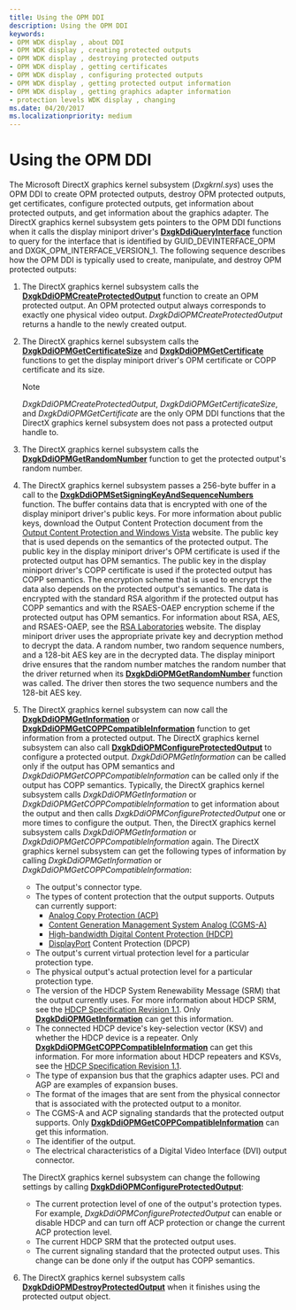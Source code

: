 ```yaml
---
title: Using the OPM DDI
description: Using the OPM DDI
keywords:
- OPM WDK display , about DDI
- OPM WDK display , creating protected outputs
- OPM WDK display , destroying protected outputs
- OPM WDK display , getting certificates
- OPM WDK display , configuring protected outputs
- OPM WDK display , getting protected output information
- OPM WDK display , getting graphics adapter information
- protection levels WDK display , changing
ms.date: 04/20/2017
ms.localizationpriority: medium
---
```


# Using the OPM DDI

The Microsoft DirectX graphics kernel subsystem (*Dxgkrnl.sys*) uses the OPM DDI to create OPM protected outputs, destroy OPM protected outputs, get certificates, configure protected outputs, get information about protected outputs, and get information about the graphics adapter. The DirectX graphics kernel subsystem gets pointers to the OPM DDI functions when it calls the display miniport driver's [**DxgkDdiQueryInterface**](/windows-hardware/drivers/ddi/dispmprt/nc-dispmprt-dxgkddi_query_interface) function to query for the interface that is identified by GUID_DEVINTERFACE_OPM and DXGK_OPM_INTERFACE_VERSION_1. The following sequence describes how the OPM DDI is typically used to create, manipulate, and destroy OPM protected outputs:

1. The DirectX graphics kernel subsystem calls the [**DxgkDdiOPMCreateProtectedOutput**](/windows-hardware/drivers/ddi/dispmprt/nc-dispmprt-dxgkddi_opm_create_protected_output) function to create an OPM protected output. An OPM protected output always corresponds to exactly one physical video output. *DxgkDdiOPMCreateProtectedOutput* returns a handle to the newly created output.

2. The DirectX graphics kernel subsystem calls the [**DxgkDdiOPMGetCertificateSize**](/windows-hardware/drivers/ddi/dispmprt/nc-dispmprt-dxgkddi_opm_get_certificate_size) and [**DxgkDdiOPMGetCertificate**](/windows-hardware/drivers/ddi/dispmprt/nc-dispmprt-dxgkddi_opm_get_certificate) functions to get the display miniport driver's OPM certificate or COPP certificate and its size.

   > [!NOTE]
   > *DxgkDdiOPMCreateProtectedOutput*, *DxgkDdiOPMGetCertificateSize*, and *DxgkDdiOPMGetCertificate* are the only OPM DDI functions that the DirectX graphics kernel subsystem does not pass a protected output handle to.

3. The DirectX graphics kernel subsystem calls the [**DxgkDdiOPMGetRandomNumber**](/windows-hardware/drivers/ddi/dispmprt/nc-dispmprt-dxgkddi_opm_get_random_number) function to get the protected output's random number.

4. The DirectX graphics kernel subsystem passes a 256-byte buffer in a call to the [**DxgkDdiOPMSetSigningKeyAndSequenceNumbers**](/windows-hardware/drivers/ddi/dispmprt/nc-dispmprt-dxgkddi_opm_set_signing_key_and_sequence_numbers) function. The buffer contains data that is encrypted with one of the display miniport driver's public keys. For more information about public keys, download the Output Content Protection document from the [Output Content Protection and Windows Vista](https://download.microsoft.com/download/5/D/6/5D6EAF2B-7DDF-476B-93DC-7CF0072878E6/output_protect.doc) website. The public key that is used depends on the semantics of the protected output. The public key in the display miniport driver's OPM certificate is used if the protected output has OPM semantics. The public key in the display miniport driver's COPP certificate is used if the protected output has COPP semantics. The encryption scheme that is used to encrypt the data also depends on the protected output's semantics. The data is encrypted with the standard RSA algorithm if the protected output has COPP semantics and with the RSAES-OAEP encryption scheme if the protected output has OPM semantics. For information about RSA, AES, and RSAES-OAEP, see the [RSA Laboratories](https://www.rsa.com/) website. The display miniport driver uses the appropriate private key and decryption method to decrypt the data. A random number, two random sequence numbers, and a 128-bit AES key are in the decrypted data. The display miniport drive ensures that the random number matches the random number that the driver returned when its [**DxgkDdiOPMGetRandomNumber**](/windows-hardware/drivers/ddi/dispmprt/nc-dispmprt-dxgkddi_opm_get_random_number) function was called. The driver then stores the two sequence numbers and the 128-bit AES key.

5. The DirectX graphics kernel subsystem can now call the [**DxgkDdiOPMGetInformation**](/windows-hardware/drivers/ddi/dispmprt/nc-dispmprt-dxgkddi_opm_get_information) or [**DxgkDdiOPMGetCOPPCompatibleInformation**](/windows-hardware/drivers/ddi/dispmprt/nc-dispmprt-dxgkddi_opm_get_copp_compatible_information) function to get information from a protected output. The DirectX graphics kernel subsystem can also call [**DxgkDdiOPMConfigureProtectedOutput**](/windows-hardware/drivers/ddi/dispmprt/nc-dispmprt-dxgkddi_opm_configure_protected_output) to configure a protected output. *DxgkDdiOPMGetInformation* can be called only if the output has OPM semantics and *DxgkDdiOPMGetCOPPCompatibleInformation* can be called only if the output has COPP semantics. Typically, the DirectX graphics kernel subsystem calls *DxgkDdiOPMGetInformation* or *DxgkDdiOPMGetCOPPCompatibleInformation* to get information about the output and then calls *DxgkDdiOPMConfigureProtectedOutput* one or more times to configure the output. Then, the DirectX graphics kernel subsystem calls *DxgkDdiOPMGetInformation* or *DxgkDdiOPMGetCOPPCompatibleInformation* again. The DirectX graphics kernel subsystem can get the following types of information by calling *DxgkDdiOPMGetInformation* or *DxgkDdiOPMGetCOPPCompatibleInformation*:

    - The output's connector type.
    - The types of content protection that the output supports. Outputs can currently support:
      - [Analog Copy Protection (ACP)](https://business.tivo.com/services/acp-technology)
      - [Content Generation Management System Analog (CGMS-A)](cgms-a-standards.md)
      - [High-bandwidth Digital Content Protection (HDCP)](https://www.digital-cp.com/hdcp-specifications)
      - [DisplayPort](https://go.microsoft.com/fwlink/p/?linkid=71382) Content Protection (DPCP)
    - The output's current virtual protection level for a particular protection type.
    - The physical output's actual protection level for a particular protection type.
    - The version of the HDCP System Renewability Message (SRM) that the output currently uses. For more information about HDCP SRM, see the [HDCP Specification Revision 1.1](https://go.microsoft.com/fwlink/p/?linkid=38728). Only [**DxgkDdiOPMGetInformation**](/windows-hardware/drivers/ddi/dispmprt/nc-dispmprt-dxgkddi_opm_get_information) can get this information.
    - The connected HDCP device's key-selection vector (KSV) and whether the HDCP device is a repeater. Only [**DxgkDdiOPMGetCOPPCompatibleInformation**](/windows-hardware/drivers/ddi/dispmprt/nc-dispmprt-dxgkddi_opm_get_copp_compatible_information) can get this information. For more information about HDCP repeaters and KSVs, see the [HDCP Specification Revision 1.1](https://go.microsoft.com/fwlink/p/?linkid=38728).
    - The type of expansion bus that the graphics adapter uses. PCI and AGP are examples of expansion buses.
    - The format of the images that are sent from the physical connector that is associated with the protected output to a monitor.
    - The CGMS-A and ACP signaling standards that the protected output supports. Only [**DxgkDdiOPMGetCOPPCompatibleInformation**](/windows-hardware/drivers/ddi/dispmprt/nc-dispmprt-dxgkddi_opm_get_copp_compatible_information) can get this information.
    - The identifier of the output.
    - The electrical characteristics of a Digital Video Interface (DVI) output connector.

    The DirectX graphics kernel subsystem can change the following settings by calling [**DxgkDdiOPMConfigureProtectedOutput**](/windows-hardware/drivers/ddi/dispmprt/nc-dispmprt-dxgkddi_opm_configure_protected_output):

    - The current protection level of one of the output's protection types. For example, *DxgkDdiOPMConfigureProtectedOutput* can enable or disable HDCP and can turn off ACP protection or change the current ACP protection level.
    - The current HDCP SRM that the protected output uses.
    - The current signaling standard that the protected output uses. This change can be done only if the output has COPP semantics.

6. The DirectX graphics kernel subsystem calls [**DxgkDdiOPMDestroyProtectedOutput**](/windows-hardware/drivers/ddi/dispmprt/nc-dispmprt-dxgkddi_opm_destroy_protected_output) when it finishes using the protected output object.
